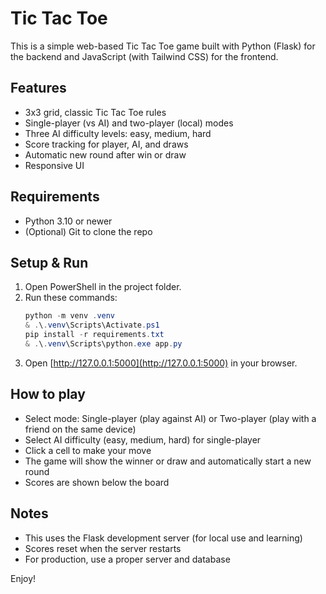

# Tic Tac Toe

This is a simple web-based Tic Tac Toe game built with Python (Flask) for the backend and JavaScript (with Tailwind CSS) for the frontend.

## Features
- 3x3 grid, classic Tic Tac Toe rules
- Single-player (vs AI) and two-player (local) modes
- Three AI difficulty levels: easy, medium, hard
- Score tracking for player, AI, and draws
- Automatic new round after win or draw
- Responsive UI

## Requirements
- Python 3.10 or newer
- (Optional) Git to clone the repo

## Setup & Run
1. Open PowerShell in the project folder.
2. Run these commands:
	```powershell
	python -m venv .venv
	& .\.venv\Scripts\Activate.ps1
	pip install -r requirements.txt
	& .\.venv\Scripts\python.exe app.py
	```
3. Open [http://127.0.0.1:5000](http://127.0.0.1:5000) in your browser.

## How to play
- Select mode: Single-player (play against AI) or Two-player (play with a friend on the same device)
- Select AI difficulty (easy, medium, hard) for single-player
- Click a cell to make your move
- The game will show the winner or draw and automatically start a new round
- Scores are shown below the board

## Notes
- This uses the Flask development server (for local use and learning)
- Scores reset when the server restarts
- For production, use a proper server and database

Enjoy!


